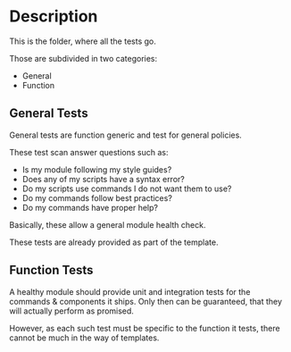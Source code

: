 ﻿# Description

This is the folder, where all the tests go.

Those are subdivided in two categories:

 - General
 - Function

## General Tests

General tests are function generic and test for general policies.

These test scan answer questions such as:

 - Is my module following my style guides?
 - Does any of my scripts have a syntax error?
 - Do my scripts use commands I do not want them to use?
 - Do my commands follow best practices?
 - Do my commands have proper help?

Basically, these allow a general module health check.

These tests are already provided as part of the template.

## Function Tests

A healthy module should provide unit and integration tests for the commands & components it ships.
Only then can be guaranteed, that they will actually perform as promised.

However, as each such test must be specific to the function it tests, there cannot be much in the way of templates.